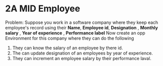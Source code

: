 # 2A MID Employee
Problem:
Suppose you work in a software company where they keep each employee's 
record using their **Name**, **Employee id**, **Designation**
, **Monthly salary** , **Year of experience** , **Performance label**
Now create an opp Environment for this company where they can do the following 

1. They can know the salary of an employee by there id.
2. The can update designation of an employees by year of experience.
3. They can increment an employee salary by their performance laval.